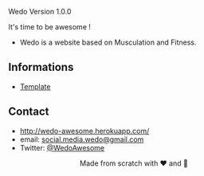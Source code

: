 Wedo Version 1.0.0

It's time to be awesome !

* Wedo is a website based on Musculation and Fitness. 

## Informations
* [Template](https://github.com/WedoAwesome/src/blob/master/Readme.template.md)


## Contact

* http://wedo-awesome.herokuapp.com/
* email: social.media.wedo@gmail.com
* Twitter: [@WedoAwesome](https://twitter.com/WedoAwesome "WedoAwesome on twitter")

<p align="center"> Made from scratch with ❤ and 💪 </p>
